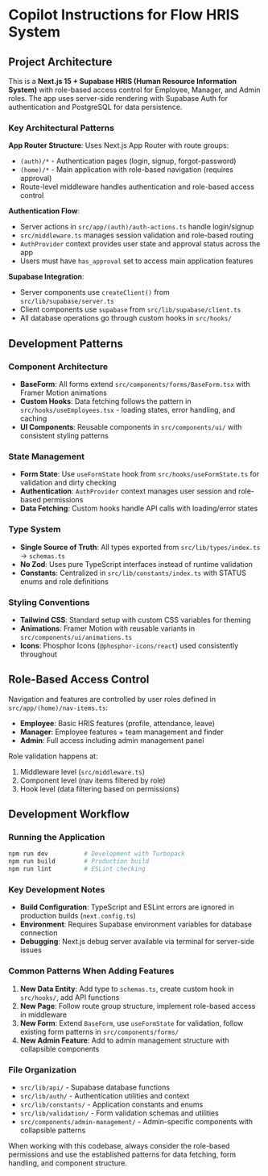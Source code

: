 # Copilot Instructions for Flow HRIS System

## Project Architecture

This is a **Next.js 15 + Supabase HRIS (Human Resource Information System)** with role-based access control for Employee, Manager, and Admin roles. The app uses server-side rendering with Supabase Auth for authentication and PostgreSQL for data persistence.

### Key Architectural Patterns

**App Router Structure**: Uses Next.js App Router with route groups:
- `(auth)/*` - Authentication pages (login, signup, forgot-password)
- `(home)/*` - Main application with role-based navigation (requires approval)
- Route-level middleware handles authentication and role-based access control

**Authentication Flow**: 
- Server actions in `src/app/(auth)/auth-actions.ts` handle login/signup
- `src/middleware.ts` manages session validation and role-based routing
- `AuthProvider` context provides user state and approval status across the app
- Users must have `has_approval` set to access main application features

**Supabase Integration**:
- Server components use `createClient()` from `src/lib/supabase/server.ts`
- Client components use `supabase` from `src/lib/supabase/client.ts`
- All database operations go through custom hooks in `src/hooks/`

## Development Patterns

### Component Architecture
- **BaseForm**: All forms extend `src/components/forms/BaseForm.tsx` with Framer Motion animations
- **Custom Hooks**: Data fetching follows the pattern in `src/hooks/useEmployees.tsx` - loading states, error handling, and caching
- **UI Components**: Reusable components in `src/components/ui/` with consistent styling patterns

### State Management
- **Form State**: Use `useFormState` hook from `src/hooks/useFormState.ts` for validation and dirty checking
- **Authentication**: `AuthProvider` context manages user session and role-based permissions
- **Data Fetching**: Custom hooks handle API calls with loading/error states

### Type System
- **Single Source of Truth**: All types exported from `src/lib/types/index.ts` → `schemas.ts`
- **No Zod**: Uses pure TypeScript interfaces instead of runtime validation
- **Constants**: Centralized in `src/lib/constants/index.ts` with STATUS enums and role definitions

### Styling Conventions
- **Tailwind CSS**: Standard setup with custom CSS variables for theming
- **Animations**: Framer Motion with reusable variants in `src/components/ui/animations.ts`
- **Icons**: Phosphor Icons (`@phosphor-icons/react`) used consistently throughout

## Role-Based Access Control

Navigation and features are controlled by user roles defined in `src/app/(home)/nav-items.ts`:
- **Employee**: Basic HRIS features (profile, attendance, leave)
- **Manager**: Employee features + team management and finder
- **Admin**: Full access including admin management panel

Role validation happens at:
1. Middleware level (`src/middleware.ts`)
2. Component level (nav items filtered by role)
3. Hook level (data filtering based on permissions)

## Development Workflow

### Running the Application
```bash
npm run dev          # Development with Turbopack
npm run build        # Production build
npm run lint         # ESLint checking
```

### Key Development Notes
- **Build Configuration**: TypeScript and ESLint errors are ignored in production builds (`next.config.ts`)
- **Environment**: Requires Supabase environment variables for database connection
- **Debugging**: Next.js debug server available via terminal for server-side issues

### Common Patterns When Adding Features
1. **New Data Entity**: Add type to `schemas.ts`, create custom hook in `src/hooks/`, add API functions
2. **New Page**: Follow route group structure, implement role-based access in middleware
3. **New Form**: Extend `BaseForm`, use `useFormState` for validation, follow existing form patterns in `src/components/forms/`
4. **New Admin Feature**: Add to admin management structure with collapsible components

### File Organization
- `src/lib/api/` - Supabase database functions
- `src/lib/auth/` - Authentication utilities and context
- `src/lib/constants/` - Application constants and enums
- `src/lib/validation/` - Form validation schemas and utilities
- `src/components/admin-management/` - Admin-specific components with collapsible patterns

When working with this codebase, always consider the role-based permissions and use the established patterns for data fetching, form handling, and component structure.
